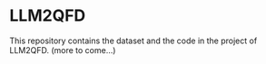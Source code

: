 # LLM2QFD
This repository contains the dataset and the code in the project of LLM2QFD. (more to come...)
